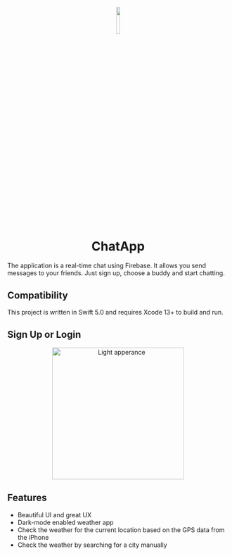 <p align="center"><img width=12.5% src="https://user-images.githubusercontent.com/84686184/186276585-99db19d3-89bf-4ade-93a6-ab394e5cc660.png"></p>
<h1 align="center">ChatApp</h1>

The application is a real-time chat using Firebase. It allows you send messages to your friends. Just sign up, choose a buddy and start chatting.

## Compatibility

This project is written in Swift 5.0 and requires Xcode 13+ to build and run.

## Sign Up or Login
<p float="center" align="center">
  <img src="https://user-images.githubusercontent.com/84686184/186278320-ba9b5ca6-5424-415c-883c-1081ea523c15.png" alt="Light apperance" width="300"/>
</p>

## Features
* Beautiful UI and great UX
* Dark-mode enabled weather app
* Check the weather for the current location based on the GPS data from the iPhone 
* Check the weather by searching for a city manually

